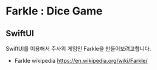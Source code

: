 #   Farkle : Dice Game
##  SwiftUI



SwiftUI를 이용해서 주사위 게임인 Farkle을 만들어보려고합니다.

* Farkle wikipedia <https://en.wikipedia.org/wiki/Farkle/>
